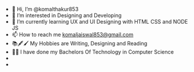 - 👋 Hi, I’m @komalthakur853
- 👀 I’m interested in Designing and Developing
- 🌱 I’m currently learning UX and UI Designing with HTML CSS and NODE JS
- 📫 How to reach me komaljaiswal853@gmail.com
- 📚🖋🖌  My Hobbies are Writing, Designing and Reading
- 👩‍🎓  I have done my Bachelors Of Technology in Computer Science 
- 
-    

<!---
komalthakur853/komalthakur853 is a ✨ special ✨ repository because its `README.md` (this file) appears on your GitHub profile.
You can click the Preview link to take a look at your changes.
--->
